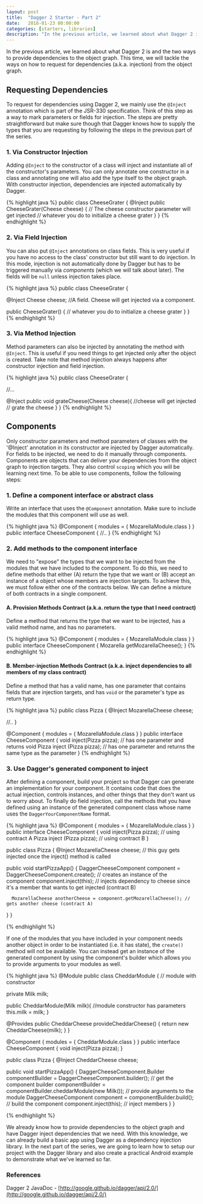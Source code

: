 ```yaml
---
layout: post
title:  "Dagger 2 Starter - Part 2"
date:   2016-01-23 00:00:00
categories: [starters, libraries]
description: "In the previous article, we learned about what Dagger 2 is and the two ways to provide dependencies to the object graph. This time, we will tackle the ways on how to request for dependencies (a.k.a. injection) from the object graph."
---
```


In the previous article, we learned about what Dagger 2 is and the two ways to provide dependencies to the object graph. This time, we will tackle the ways on how to request for dependencies (a.k.a. injection) from the object graph.

## Requesting Dependencies
To request for dependencies using Dagger 2, we mainly use the `@Inject` annotation which is part of the JSR-330 specification. Think of this step as a way to mark parameters or fields for injection. The steps are pretty straightforward but make sure though that Dagger knows how to supply the types that you are requesting by following the steps in the previous part of the series.

### 1. Via Constructor Injection
Adding `@Inject` to the constructor of a class will inject and instantiate all of the constructor's parameters. You can only annotate one constructor in a class and annotating one will also add the type itself to the object graph. With constructor injection, dependencies are injected automatically by Dagger.

{% highlight java %}
public class CheeseGrater {
  @Inject
  public CheeseGrater(Cheese cheese) { // The cheese constructor parameter will get injected
    // whatever you do to initialize a cheese grater
  }
}
{% endhighlight %}

### 2. Via Field Injection
You can also put `@Inject` annotations on class fields. This is very useful if you have no access to the class' constructor but still want to do injection. In this mode, injection is not automatically done by Dagger but has to be triggered manually via *components* (which we will talk about later). The fields will be `null` unless injection takes place.

{% highlight java %}
public class CheeseGrater {

  @Inject
  Cheese cheese; //A field. Cheese will get injected via a component.

  public CheeseGrater() {
    // whatever you do to initialize a cheese grater
  }
}
{% endhighlight %}

### 3. Via Method Injection
Method parameters can also be injected by annotating the method with `@Inject`. This is useful if you need things to get injected only after the object is created. Take note that method injection always happens after constructor injection and field injection.

{% highlight java %}
public class CheeseGrater {

  //...

  @Inject
  public void grateCheese(Cheese cheese){ //cheese will get injected
    // grate the cheese
  }
}
{% endhighlight %}

## Components

Only constructor parameters and method parameters of classes with the '@Inject' annotation in its constructor are injected by Dagger automatically. For fields to be injected, we need to do it manually through components. Components are objects that can deliver your dependencies from the object graph to injection targets. They also control `scoping` which you will be learning next time. To be able to use components, follow the following steps:

### 1. Define a component interface or abstract class
Write an interface that uses the `@Component` annotation. Make sure to include the modules that this component will use as well.

{% highlight java %}
@Component {
  modules = {
    MozarellaModule.class
  }
}
public interface CheeseComponent {
  //..
}
{% endhighlight %}

### 2. Add methods to the component interface
We need to "expose" the types that we want to be injected from the modules that we have included to the component. To do this, we need to define methods that either (A) return the type that we want or (B) accept an instance of a object whose members are injection targets. To achieve this, we must follow either one of the contracts below. We can define a mixture of both contracts in a single component.

#### A. Provision Methods Contract (a.k.a. return the type that I need contract)
Define a method that returns the type that we want to be injected, has a valid method name, and has no parameters.

{% highlight java %}
@Component {
  modules = {
    MozarellaModule.class
  }
}
public interface CheeseComponent {
  Mozarella getMozarellaCheese();
}
{% endhighlight %}

#### B. Member-injection Methods Contract (a.k.a. inject dependencies to all members of my class contract)
Define a method that has a valid name, has one parameter that contains fields that are injection targets, and has `void` or the parameter's type as return type.

{% highlight java %}
public class Pizza {
  @Inject
  MozarellaCheese cheese;

  //..
}

@Component {
  modules = {
    MozarellaModule.class
  }
}
public interface CheeseComponent {
  void inject(Pizza pizza); // has one parameter and returns void
  Pizza inject (Pizza pizza); // has one parameter and returns the same type as the parameter
}
{% endhighlight %}

### 3. Use Dagger's generated component to inject
After defining a component, build your project so that Dagger can generate an implementation for your component. It contains code that does the actual injection, controls instances, and other things that they don't want us to worry about. To finally do field injection, call the methods that you have defined using an instance of the generated component class whose name uses the `DaggerYourComponentName` format.

{% highlight java %}
@Component {
  modules = {
    MozarellaModule.class
  }
}
public interface CheeseComponent {
  void inject(Pizza pizza); // using contract A
  Pizza inject (Pizza pizza); // using contract B
}

public class Pizza {
  @Inject
  MozarellaCheese cheese; // this guy gets injected once the inject() method is called

  public void startPizzaApp() {
      DaggerCheeseComponent component = DaggerCheeseComponent.create(); // creates an instance of the component
      component.inject(this); // injects dependency to cheese since it's a member that wants to get injected (contract B)

      MozarellaCheese anotherCheese = component.getMozarellaCheese(); // gets another cheese (contract A)
  }
}

{% endhighlight %}

If one of the modules that you have included in your component needs another object in order to be instantiated (i.e. it has state), the `create()` method will not be available. You can instead get an instance of the generated component by using the component's builder which allows you to provide arguments to your modules as well.

{% highlight java %}
@Module
public class CheddarModule { // module with constructor

   private Milk milk;

   public CheddarModule(Milk milk){ //module constructor has parameters
     this.milk = milk;
   }

   @Provides
   public CheddarCheese provideCheddarCheese() {
      return new CheddarCheese(milk);
   }
}

@Component {
  modules = {
    CheddarModule.class
  }
}
public interface CheeseComponent {
  void inject(Pizza pizza);
}

public class Pizza {
  @Inject
  CheddarCheese cheese;

  public void startPizzaApp() {
      DaggerCheeseComponent.Builder componentBuilder = DaggerCheeseComponent.builder(); // get the component builder
      componentBuilder = componentBuilder.cheddarModule(new Milk()); // provide arguments to the module
      DaggerCheeseComponent component = componentBuilder.build(); // build the component
      component.inject(this); // inject members
  }
}

{% endhighlight %}

We already know how to provide dependencies to the object graph and have Dagger inject dependencies that we need. With this knowledge, we can already build a basic app using Dagger as a dependency injection library. In the next part of the series, we are going to learn how to setup our project with the Dagger library and also create a practical Android example to demonstrate what we've learned so far.

### References
Dagger 2 JavaDoc - [http://google.github.io/dagger/api/2.0/](http://google.github.io/dagger/api/2.0/)

